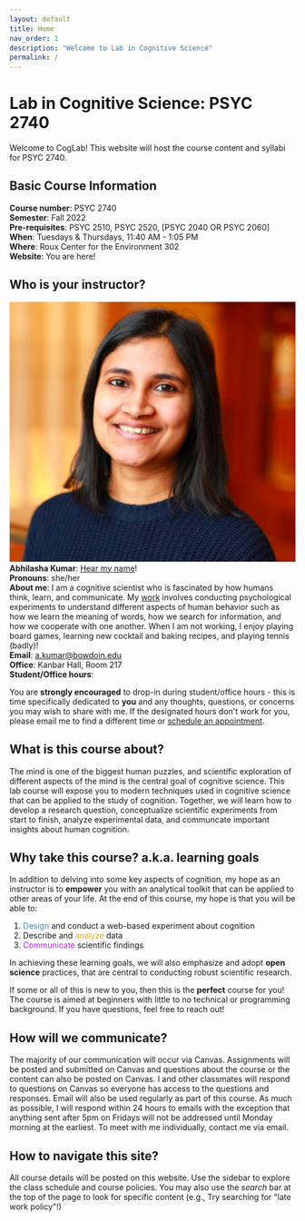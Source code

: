 ```yaml
---
layout: default
title: Home
nav_order: 1
description: "Welcome to Lab in Cognitive Science"
permalink: /
---
```


# Lab in Cognitive Science: PSYC 2740

Welcome to CogLab! This website will host the course content and syllabi for PSYC 2740.


## Basic Course Information
**Course number**: PSYC 2740 <br>
**Semester**: Fall 2022<br>
**Pre-requisites**: PSYC 2510, PSYC 2520, [PSYC 2040 OR PSYC 2060]<br>
**When**: Tuesdays & Thursdays, 11:40 AM - 1:05 PM <br>
**Where**: Roux Center for the Environment 302<br>
**Website**: You are here!

## Who is your instructor?
<img class = "headshot" src = "kumar_thumbnail.png"></img><br>
**Abhilasha Kumar**: [Hear my name](https://www.name-coach.com/abhilasha-kumar)!<br>
**Pronouns**: she/her<br>
**About me**: I am a cognitive scientist who is fascinated by how humans think, learn, and communicate. My [work](https://thelexiconlab.github.io/research/) involves conducting psychological experiments to understand different aspects of human behavior such as how we learn the meaning of words, how we search for information, and how we cooperate with one another. When I am not working, I enjoy playing board games, learning new cocktail and baking recipes, and playing tennis (badly)! <br>
**Email**: a.kumar@bowdoin.edu <br>
**Office**: Kanbar Hall, Room 217 <br>
**Student/Office hours**: 

You are **strongly encouraged** to drop-in during student/office hours - this is time specifically dedicated to **you** and any thoughts, questions, or concerns you may wish to share with me. If the designated hours don't work for you, please email me to find a different time or [schedule an appointment]().

## What is this course about?

The mind is one of the biggest human puzzles, and scientific exploration of different aspects of the mind is the central goal of cognitive science. This lab course will expose you to modern techniques used in cognitive science that can be applied to the study of cognition. Together, we will learn how to develop a research question, conceptualize scientific experiments from start to finish, analyze experimental data, and communcate important insights about human cognition.

## Why take this course? a.k.a. learning goals

In addition to delving into some key aspects of cognition, my hope as an instructor is to **empower** you with an analytical toolkit that can be applied to other areas of your life. At the end of this course, my hope is that you will be able to: <br>
1. <span style="color:#508AB0">Design</span> and conduct a web-based experiment about cognition 
2. Describe and <span style="color:#E7AC10">analyze</span> data 
3. <span style="color:#B321EE">Communicate</span> scientific findings

In achieving these learning goals, we will also emphasize and adopt **open science** practices, that are central to conducting robust scientific research. 

If some or all of this is new to you, then this is the **perfect** course for you! The course is aimed at beginners with little to no technical or programming background. If you have questions, feel free to reach out!

## How will we communicate? 
The majority of our communication will occur via Canvas. Assignments will be posted and submitted on Canvas and questions about the course or the content can also be posted on Canvas. I and other classmates will respond to questions on Canvas so everyone has access to the questions and responses. Email will also be used regularly as part of this course. As much as possible, I will respond within 24 hours to emails with the exception that anything sent after 5pm on Fridays will not be addressed until Monday morning at the earliest. To meet with me individually, contact me via email.

## How to navigate this site?

All course details will be posted on this website. Use the sidebar to explore the class schedule and course policies. You may also use the *search* bar at the top of the page to look for specific content (e.g., Try searching for "late work policy"!)